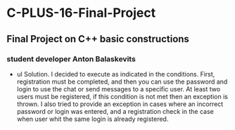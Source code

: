 # C-PLUS-16-Final-Project
## Final Project on C++ basic constructions
### student developer Anton Balaskevits
- ul Solution. I decided to execute as indicated in the conditions. First, registration must be completed, and then you can use the password and login to use the chat or send messages to a specific user. At least two users must be registered, if this condition is not met then an exception is thrown. I also tried to provide an exception in cases where an incorrect password or login was entered, and a registration check in the case when user whit the same login is already registered.
